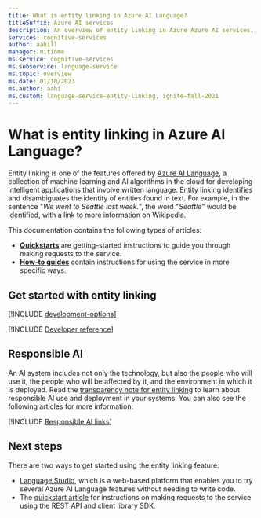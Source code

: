 ```yaml
---
title: What is entity linking in Azure AI Language?
titleSuffix: Azure AI services
description: An overview of entity linking in Azure Azure AI services, which helps you extract entities from text, and provides links to an online knowledge base.
services: cognitive-services
author: aahill
manager: nitinme
ms.service: cognitive-services
ms.subservice: language-service
ms.topic: overview
ms.date: 01/10/2023
ms.author: aahi
ms.custom: language-service-entity-linking, ignite-fall-2021
---
```


# What is entity linking in Azure AI Language?

Entity linking is one of the features offered by [Azure AI Language](../overview.md), a collection of machine learning and AI algorithms in the cloud for developing intelligent applications that involve written language. Entity linking identifies and disambiguates the identity of entities found in text. For example, in the sentence "*We went to Seattle last week.*", the word "*Seattle*" would be identified, with a link to more information on Wikipedia.

This documentation contains the following types of articles:

* [**Quickstarts**](quickstart.md) are getting-started instructions to guide you through making requests to the service.
* [**How-to guides**](how-to/call-api.md) contain instructions for using the service in more specific ways.

## Get started with entity linking

[!INCLUDE [development-options](includes/development-options.md)]

[!INCLUDE [Developer reference](../includes/reference-samples-text-analytics.md)] 

## Responsible AI 

An AI system includes not only the technology, but also the people who will use it, the people who will be affected by it, and the environment in which it is deployed. Read the [transparency note for entity linking](/legal/cognitive-services/language-service/transparency-note?context=/azure/ai-services/language-service/context/context) to learn about responsible AI use and deployment in your systems. You can also see the following articles for more information:

[!INCLUDE [Responsible AI links](../includes/overview-responsible-ai-links.md)]

## Next steps

There are two ways to get started using the entity linking feature:
* [Language Studio](../language-studio.md), which is a web-based platform that enables you to try several Azure AI Language features without needing to write code.
* The [quickstart article](quickstart.md) for instructions on making requests to the service using the REST API and client library SDK.  
